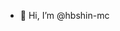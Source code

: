 - 👋 Hi, I’m @hbshin-mc

<!---
hbshin-mc/hbshin-mc is a ✨ special ✨ repository because its `README.md` (this file) appears on your GitHub profile.
You can click the Preview link to take a look at your changes.
--->
